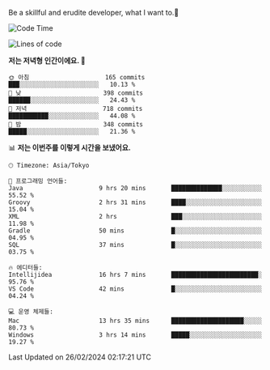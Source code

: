 Be a skillful and erudite developer, what I want to.👶

<!--START_SECTION:waka-->
![Code Time](http://img.shields.io/badge/Code%20Time-449%20hrs%2016%20mins-blue)

![Lines of code](https://img.shields.io/badge/%EC%A0%80%EB%8A%94%20%EC%97%AC%ED%83%9C%EA%B9%8C%EC%A7%80%20-778.0%20thousand%20%EC%A4%84%EC%9D%98%20%EC%BD%94%EB%93%9C%EB%A5%BC%20%EC%9E%91%EC%84%B1%ED%96%88%EC%96%B4%EC%9A%94.-blue)

**저는 저녁형 인간이에요. 🦉** 

```text
🌞 아침                     165 commits         ███░░░░░░░░░░░░░░░░░░░░░░   10.13 % 
🌆 낮　                     398 commits         ██████░░░░░░░░░░░░░░░░░░░   24.43 % 
🌃 저녁                     718 commits         ███████████░░░░░░░░░░░░░░   44.08 % 
🌙 밤　                     348 commits         █████░░░░░░░░░░░░░░░░░░░░   21.36 % 
```


📊 **저는 이번주를 이렇게 시간을 보냈어요.** 

```text
🕑︎ Timezone: Asia/Tokyo

💬 프로그래밍 언어들: 
Java                     9 hrs 20 mins       ██████████████░░░░░░░░░░░   55.52 % 
Groovy                   2 hrs 31 mins       ████░░░░░░░░░░░░░░░░░░░░░   15.04 % 
XML                      2 hrs               ███░░░░░░░░░░░░░░░░░░░░░░   11.98 % 
Gradle                   50 mins             █░░░░░░░░░░░░░░░░░░░░░░░░   04.95 % 
SQL                      37 mins             █░░░░░░░░░░░░░░░░░░░░░░░░   03.75 % 

🔥 에디터들: 
Intellijidea             16 hrs 7 mins       ████████████████████████░   95.76 % 
VS Code                  42 mins             █░░░░░░░░░░░░░░░░░░░░░░░░   04.24 % 

💻 운영 체제들: 
Mac                      13 hrs 35 mins      ████████████████████░░░░░   80.73 % 
Windows                  3 hrs 14 mins       █████░░░░░░░░░░░░░░░░░░░░   19.27 % 
```


 Last Updated on 26/02/2024 02:17:21 UTC
<!--END_SECTION:waka-->
